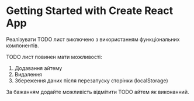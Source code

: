 # Getting Started with Create React App

Реалізувати TODO лист виключено з використанням функціональних компонентів.

TODO лист повинен мати можливості:

1. Додавання айтему
2. Видалення
3. Збереження даних після перезапуску сторінки (localStorage)

За бажанням додайте можливість відмітити TODO айтем як виконанний.
